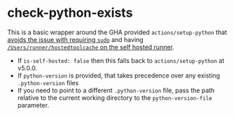 # check-python-exists

This is a basic wrapper around the GHA provided `actions/setup-python` that [avoids the issue with requiring `sudo`][1] and having [`/Users/runner/hostedtoolcache` on the self hosted runner][2].

- If `is-self-hosted: false` then this falls back to `actions/setup-python` at v5.0.0.
- If `python-version` is provided, that takes precedence over any existing `.python-version` files
- If you need to point to a different `.python-version` file, pass the path relative to the current working directory to the `python-version-file` parameter.

[1]: https://github.com/actions/runner-images/issues/7987
[2]: https://github.com/actions/setup-python/blob/main/docs/advanced-usage.md#macos
